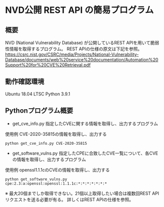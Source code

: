 # NVD公開 REST API の簡易プログラム
## 概要
NVD (National Vulnerability Database) が公開しているREST APIを用いて脆弱性情報を取得するプログラム。
REST APIの仕様の原文は下記を参照。
https://csrc.nist.gov/CSRC/media/Projects/National-Vulnerability-Database/documents/web%20service%20documentation/Automation%20Support%20for%20CVE%20Retrieval.pdf

## 動作確認環境
Ubuntu 18.04 LTSC
Python 3.9.1

## Pythonプログラム概要
- get_cve_info.py
指定したCVEに関する情報を取得し、出力するプログラム

使用例 CVE-2020-35815の情報を取得し、出力する
```
python get_cve_info.py CVE-2020-35815
```

- get_software_vulns.py
指定したCPEに合致したCVE一覧について、各CVEの情報を取得し、出力するプログラム

使用例 openssl1.1.1cのCVEの情報を取得し、出力する
```
python get_software_vulns.py cpe:2.3:a:openssl:openssl:1.1.1c:*:*:*:*:*:*:*
```
※ 最大20個までしか取得できない。21個以上取得したい場合は複数回REST APIリクエストを送る必要が有る。
詳しくはREST APIの仕様を参照。
